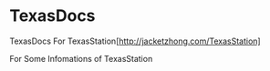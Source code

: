 # TexasDocs
TexasDocs For TexasStation[http://jacketzhong.com/TexasStation]
  
For Some Infomations of TexasStation
